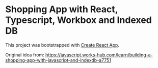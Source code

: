 # Shopping App with React, Typescript, Workbox and Indexed DB

This project was bootstrapped with [Create React App](https://github.com/facebook/create-react-app).

Original idea from: https://javascript.works-hub.com/learn/building-a-shopping-app-with-javascript-and-indexdb-a7751
